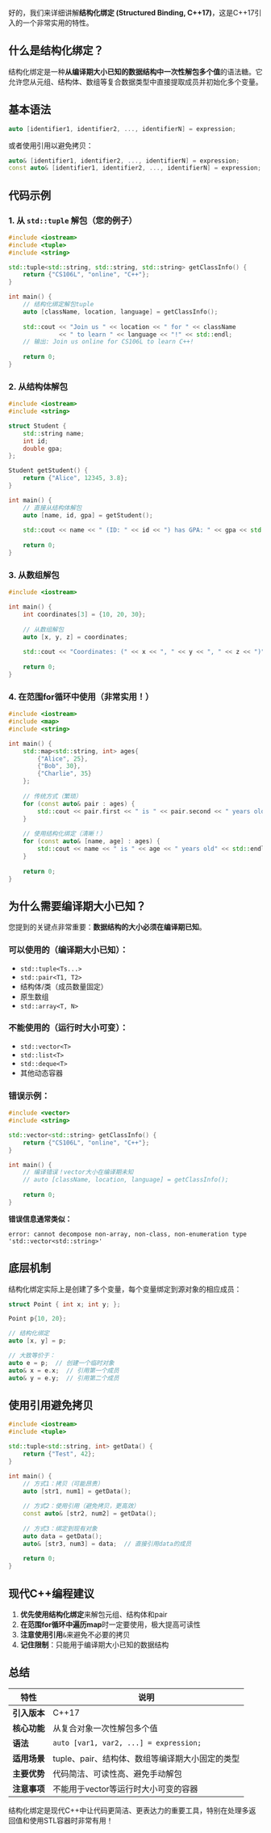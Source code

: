 好的，我们来详细讲解**结构化绑定 (Structured Binding, C++17)**，这是C++17引入的一个非常实用的特性。

## 什么是结构化绑定？

结构化绑定是一种**从编译期大小已知的数据结构中一次性解包多个值**的语法糖。它允许您从元组、结构体、数组等复合数据类型中直接提取成员并初始化多个变量。

## 基本语法

```cpp
auto [identifier1, identifier2, ..., identifierN] = expression;
```

或者使用引用以避免拷贝：

```cpp
auto& [identifier1, identifier2, ..., identifierN] = expression;
const auto& [identifier1, identifier2, ..., identifierN] = expression; // 只读引用
```

## 代码示例

### 1. 从 `std::tuple` 解包（您的例子）

```cpp
#include <iostream>
#include <tuple>
#include <string>

std::tuple<std::string, std::string, std::string> getClassInfo() {
    return {"CS106L", "online", "C++"};
}

int main() {
    // 结构化绑定解包tuple
    auto [className, location, language] = getClassInfo();
    
    std::cout << "Join us " << location << " for " << className 
              << " to learn " << language << "!" << std::endl;
    // 输出: Join us online for CS106L to learn C++!
    
    return 0;
}
```

### 2. 从结构体解包

```cpp
#include <iostream>
#include <string>

struct Student {
    std::string name;
    int id;
    double gpa;
};

Student getStudent() {
    return {"Alice", 12345, 3.8};
}

int main() {
    // 直接从结构体解包
    auto [name, id, gpa] = getStudent();
    
    std::cout << name << " (ID: " << id << ") has GPA: " << gpa << std::endl;
    
    return 0;
}
```

### 3. 从数组解包

```cpp
#include <iostream>

int main() {
    int coordinates[3] = {10, 20, 30};
    
    // 从数组解包
    auto [x, y, z] = coordinates;
    
    std::cout << "Coordinates: (" << x << ", " << y << ", " << z << ")" << std::endl;
    
    return 0;
}
```

### 4. 在范围for循环中使用（非常实用！）

```cpp
#include <iostream>
#include <map>
#include <string>

int main() {
    std::map<std::string, int> ages{
        {"Alice", 25},
        {"Bob", 30},
        {"Charlie", 35}
    };
    
    // 传统方式（繁琐）
    for (const auto& pair : ages) {
        std::cout << pair.first << " is " << pair.second << " years old" << std::endl;
    }
    
    // 使用结构化绑定（清晰！）
    for (const auto& [name, age] : ages) {
        std::cout << name << " is " << age << " years old" << std::endl;
    }
    
    return 0;
}
```

## 为什么需要编译期大小已知？

您提到的关键点非常重要：**数据结构的大小必须在编译期已知**。

### 可以使用的（编译期大小已知）：
- `std::tuple<Ts...>`
- `std::pair<T1, T2>`
- 结构体/类（成员数量固定）
- 原生数组
- `std::array<T, N>`

### 不能使用的（运行时大小可变）：
- `std::vector<T>`
- `std::list<T>`
- `std::deque<T>`
- 其他动态容器

### 错误示例：

```cpp
#include <vector>
#include <string>

std::vector<std::string> getClassInfo() {
    return {"CS106L", "online", "C++"};
}

int main() {
    // 编译错误！vector大小在编译期未知
    // auto [className, location, language] = getClassInfo();
    
    return 0;
}
```

**错误信息通常类似：**
```
error: cannot decompose non-array, non-class, non-enumeration type 'std::vector<std::string>'
```

## 底层机制

结构化绑定实际上是创建了多个变量，每个变量绑定到源对象的相应成员：

```cpp
struct Point { int x; int y; };

Point p{10, 20};

// 结构化绑定
auto [x, y] = p;

// 大致等价于：
auto e = p;  // 创建一个临时对象
auto& x = e.x;  // 引用第一个成员
auto& y = e.y;  // 引用第二个成员
```

## 使用引用避免拷贝

```cpp
#include <iostream>
#include <tuple>

std::tuple<std::string, int> getData() {
    return {"Test", 42};
}

int main() {
    // 方式1：拷贝（可能昂贵）
    auto [str1, num1] = getData();
    
    // 方式2：使用引用（避免拷贝，更高效）
    const auto& [str2, num2] = getData();
    
    // 方式3：绑定到现有对象
    auto data = getData();
    auto& [str3, num3] = data;  // 直接引用data的成员
    
    return 0;
}
```

## 现代C++编程建议

1. **优先使用结构化绑定**来解包元组、结构体和pair
2. **在范围for循环中遍历map**时一定要使用，极大提高可读性
3. **注意使用引用**`&`来避免不必要的拷贝
4. **记住限制**：只能用于编译期大小已知的数据结构

## 总结

| 特性 | 说明 |
|------|------|
| **引入版本** | C++17 |
| **核心功能** | 从复合对象一次性解包多个值 |
| **语法** | `auto [var1, var2, ...] = expression;` |
| **适用场景** | tuple、pair、结构体、数组等编译期大小固定的类型 |
| **主要优势** | 代码简洁、可读性高、避免手动解包 |
| **注意事项** | 不能用于vector等运行时大小可变的容器 |

结构化绑定是现代C++中让代码更简洁、更表达力的重要工具，特别在处理多返回值和使用STL容器时非常有用！